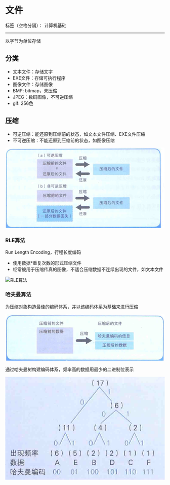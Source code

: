 # 文件

标签（空格分隔）： 计算机基础

---

以字节为单位存储

## 分类

* 文本文件：存储文字
* EXE文件：存储可执行程序
* 图像文件：存储图像
 * BMP: bitmap，未压缩
 * JPEG：数码图像，不可逆压缩
 * gif: 256色

## 压缩

* 可逆压缩：能还原到压缩前的状态，如文本文件压缩、EXE文件压缩
* 不可逆压缩：不能还原到压缩前的状态，如图像压缩

![压缩](https://raw.githubusercontent.com/wchaochao/images/master/gitbook-computer-base/compress.png)

### RLE算法

Run Length Encoding，行程长度编码

* 使用数据*重复次数的形式压缩文件
* 经常被用于压缩传真的图像，不适合压缩数据不连续出现的文件，如文本文件

![RLE算法](https://raw.githubusercontent.com/wchaochao/images/master/gitbook-computer-base/compress-REL.png)

### 哈夫曼算法

为压缩对象构造最佳的编码体系，并以该编码体系为基础来进行压缩

![哈夫曼压缩](https://raw.githubusercontent.com/wchaochao/images/master/gitbook-computer-base/compress-HFM.png)

通过哈夫曼树构建编码体系，频率高的数据用最少的二进制位表示

![哈夫曼树](https://raw.githubusercontent.com/wchaochao/images/master/gitbook-computer-base/compress-HFM-tree.png)
